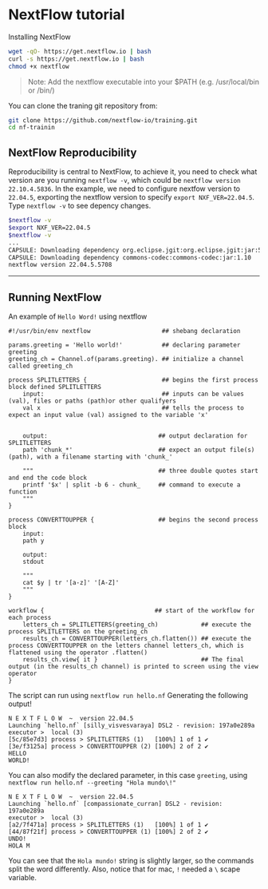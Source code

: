 # NextFlow tutorial

Installing NextFlow
```bash
wget -qO- https://get.nextflow.io | bash
curl -s https://get.nextflow.io | bash
chmod +x nextflow
```
> Note: Add the nextflow executable into your $PATH (e.g. /usr/local/bin or /bin/)

You can clone the traning git repository from:
```bash
git clone https://github.com/nextflow-io/training.git
cd nf-trainin
```
## NextFlow Reproducibility 

Reproducibility is central to NextFlow, to achieve it, you need to check what version are you running `nextflow -v`, which could be `nextflow version 22.10.4.5836`. In the example, we need to configure nextfow version to `22.04.5`, exporting the nextflow version to specify `export NXF_VER=22.04.5`. Type `nextflow -v` to see depency changes.

```bash
$nextflow -v
$export NXF_VER=22.04.5
$nextflow -v
...
CAPSULE: Downloading dependency org.eclipse.jgit:org.eclipse.jgit:jar:5.2.1.201812262042-r
CAPSULE: Downloading dependency commons-codec:commons-codec:jar:1.10
nextflow version 22.04.5.5708
```

----------
## Running NextFlow
An example of `Hello Word!` using nextflow
```nextflow
#!/usr/bin/env nextflow                    ## shebang declaration

params.greeting = 'Hello world!'           ## declaring parameter greeting
greeting_ch = Channel.of(params.greeting). ## initialize a channel called greeting_ch

process SPLITLETTERS {                     ## begins the first process block defined SPLITLETTERS                               
    input:                                 ## inputs can be values (val), files or paths (path)or other qualifyers
    val x                                  ## tells the process to expect an input value (val) assigned to the variable 'x'


    output:                               ## output declaration for SPLITLETTERS
    path 'chunk_*'                        ## expect an output file(s) (path), with a filename starting with 'chunk_'

    """                                   ## three double quotes start and end the code block
    printf '$x' | split -b 6 - chunk_     ## command to execute a function
    """
}

process CONVERTTOUPPER {                  ## begins the second process block
    input:
    path y

    output:
    stdout

    """
    cat $y | tr '[a-z]' '[A-Z]'
    """
}

workflow {                               ## start of the workflow for each process
    letters_ch = SPLITLETTERS(greeting_ch)            ## execute the process SPLITLETTERS on the greeting_ch
    results_ch = CONVERTTOUPPER(letters_ch.flatten()) ## execute the process CONVERTTOUPPER on the letters channel letters_ch, which is flattened using the operator .flatten()
    results_ch.view{ it }                             ## The final output (in the results_ch channel) is printed to screen using the view operator
}
```

The script can run using `nextflow run hello.nf`
Generating the following output!
```nextflow
N E X T F L O W  ~  version 22.04.5
Launching `hello.nf` [silly_visvesvaraya] DSL2 - revision: 197a0e289a
executor >  local (3)
[5c/85e7d3] process > SPLITLETTERS (1)   [100%] 1 of 1 ✔
[3e/f3125a] process > CONVERTTOUPPER (2) [100%] 2 of 2 ✔
HELLO
WORLD!
```

You can also modify the declared parameter, in this case `greeting`, using \
`nextflow run hello.nf --greeting "Hola mundo\!"`
```nextflow
N E X T F L O W  ~  version 22.04.5
Launching `hello.nf` [compassionate_curran] DSL2 - revision: 197a0e289a
executor >  local (3)
[a2/7f471a] process > SPLITLETTERS (1)   [100%] 1 of 1 ✔
[44/87f21f] process > CONVERTTOUPPER (1) [100%] 2 of 2 ✔
UNDO!
HOLA M
```
You can see that the `Hola mundo!` string is slightly larger, so the commands split the word differently. Also, notice that for mac, `!` needed a `\` scape variable.





